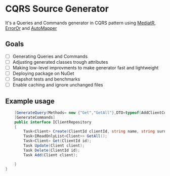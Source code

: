 # CQRS Source Generator

It's a Queries and Commands generator in CQRS pattern using [MediatR](https://github.com/jbogard/MediatR), [ErrorOr](https://github.com/amantinband/error-or) and [AutoMapper](https://github.com/AutoMapper/AutoMapper) 



## Goals

- [ ] Generating Queries and Commands
- [ ] Adjusting generated classes trough attributes  
- [ ] Making low-level improvments to make generator fast and lightweight
- [ ] Deploying package on NuGet
- [ ] Snapshot tests and benchmarks
- [ ] Enable caching and ignore unchanged files

## Example usage

```cs
    [GenerateQuery(Methods= new {"Get","GetAll"},DTO=typeof(AddClientCommand),MapperConfig=mapperConfig)]
    [GenerateCommands]
    public interface IClientRepository
    {
        Task<Client> Create(ClientId clientId, string name, string surname, string email);
        Task<IReadOnlyList<Client>> GetAll();
        Task<Client> Get(ClientId id);
        Task Update(Client client);
        Task Delete(ClientId id);
        Task Add(Client client);

    }
}
```

